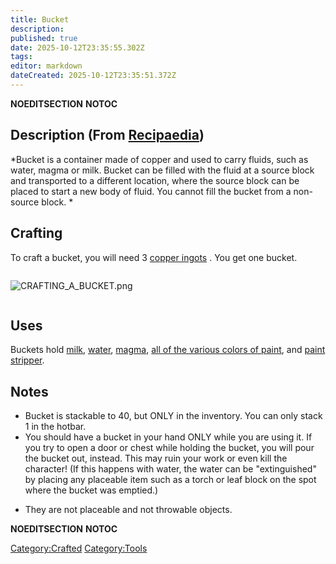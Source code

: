 ```yaml
---
title: Bucket
description: 
published: true
date: 2025-10-12T23:35:55.302Z
tags: 
editor: markdown
dateCreated: 2025-10-12T23:35:51.372Z
---
```


__NOEDITSECTION__ __NOTOC__

## Description (From [Recipaedia](Recipaedia "wikilink")) 

*Bucket is a container made of copper and used to carry fluids, such as
water, magma or milk. Bucket can be filled with the fluid at a source
block and transported to a different location, where the source block
can be placed to start a new body of fluid. You cannot fill the bucket
from a non-source block. *

## Crafting

To craft a bucket, you will need 3 [copper
ingots](Copper_Ingot "wikilink") . You get one bucket. 

<div style="overflow:hidden">

![CRAFTING_A_BUCKET.png](CRAFTING_A_BUCKET.png
"CRAFTING_A_BUCKET.png")

</div>

## Uses

Buckets hold [milk](Milk_Bucket "wikilink"),
[water](Water_Bucket "wikilink"), [magma](Magma_Bucket "wikilink"), [all
of the various colors of paint](Paint_Bucket "wikilink"), and [paint
stripper](Paint_Stripper "wikilink"). 

## Notes

  - Bucket is stackable to 40, but ONLY in the inventory. You can only
    stack 1 in the hotbar.
  - You should have a bucket in your hand ONLY while you are using it.
    If you try to open a door or chest while holding the bucket, you
    will pour the bucket out, instead. This may ruin your work or even
    kill the character\! (If this happens with water, the water can be
    "extinguished" by placing any placeable item such as a torch or leaf
    block on the spot where the bucket was emptied.)

<!-- end list -->

  - They are not placeable and not throwable objects. 

__NOEDITSECTION__ __NOTOC__

[Category:Crafted](Category:Crafted "wikilink")
[Category:Tools](Category:Tools "wikilink")